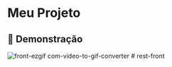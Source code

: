 # Meu Projeto

## 🎥 Demonstração  
![front-ezgif com-video-to-gif-converter](https://github.com/user-attachments/assets/fe00e6b4-ce05-4c6b-98b8-3b6fa78ac919)
#   r e s t - f r o n t  
 
